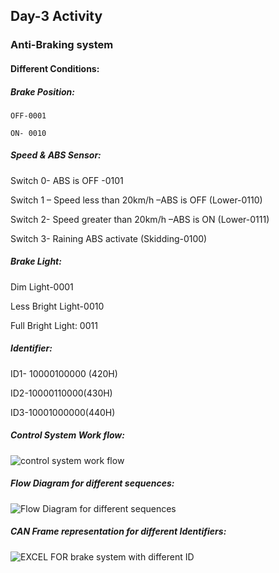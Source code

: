 ## Day-3 Activity

### Anti-Braking system
#### Different Conditions:
##### Brake Position:
		
    OFF-0001
		
    ON- 0010

##### Speed & ABS Sensor:

Switch 0- ABS is OFF -0101

Switch 1 – Speed less than 20km/h –ABS is OFF (Lower-0110)

Switch 2- Speed greater than 20km/h –ABS is ON (Lower-0111)

Switch 3- Raining ABS activate  (Skidding-0100)

##### Brake Light:

Dim Light-0001

Less Bright Light-0010

Full Bright Light: 0011

##### Identifier:

ID1- 10000100000 (420H)

ID2-10000110000(430H)

ID3-10001000000(440H)

##### Control System Work flow:

![control system work flow](https://user-images.githubusercontent.com/115522470/199960645-e5948a52-460e-4002-b626-a64fc4bab04d.png)

##### Flow Diagram for different sequences:

![Flow Diagram for different sequences](https://user-images.githubusercontent.com/115522470/199960879-2466cf5c-27b5-4cd6-a223-4a4fde9e2168.png)

##### CAN Frame representation for different Identifiers:

![EXCEL FOR brake system with different ID](https://user-images.githubusercontent.com/115522470/199961012-703e67a5-3ebc-4ce8-9158-332cbe8cb650.png)

